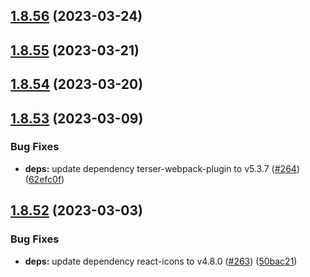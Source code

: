 ## [1.8.56](https://github.com/dds/bosabosa.org/compare/v1.8.55...v1.8.56) (2023-03-24)



## [1.8.55](https://github.com/dds/bosabosa.org/compare/v1.8.54...v1.8.55) (2023-03-21)



## [1.8.54](https://github.com/dds/bosabosa.org/compare/v1.8.53...v1.8.54) (2023-03-20)



## [1.8.53](https://github.com/dds/bosabosa.org/compare/v1.8.52...v1.8.53) (2023-03-09)


### Bug Fixes

* **deps:** update dependency terser-webpack-plugin to v5.3.7 ([#264](https://github.com/dds/bosabosa.org/issues/264)) ([62efc0f](https://github.com/dds/bosabosa.org/commit/62efc0f59b389090cc2f0ef02dbc6dde62f4e571))



## [1.8.52](https://github.com/dds/bosabosa.org/compare/v1.8.51...v1.8.52) (2023-03-03)


### Bug Fixes

* **deps:** update dependency react-icons to v4.8.0 ([#263](https://github.com/dds/bosabosa.org/issues/263)) ([50bac21](https://github.com/dds/bosabosa.org/commit/50bac212604a1fc8fec2c27cf7f42a22cb3926a4))



